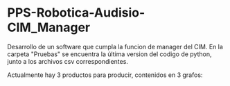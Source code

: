 # PPS-Robotica-Audisio-CIM_Manager
Desarrollo de un software que cumpla la funcion de manager del CIM.
En la carpeta "Pruebas" se encuentra la última version del codigo de python, junto a los archivos csv correspondientes.

Actualmente hay 3 productos para producir, contenidos en 3 grafos:
